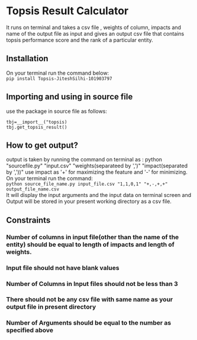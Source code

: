 # Topsis Result Calculator
It runs on terminal and takes a csv file , weights of column, impacts and name of the output file as input and gives an output csv file that contains topsis performance score and the rank of a particular entity.

## Installation
On your terminal run the command below:<br>
```pip install Topsis-JiteshSilhi-101903797```

## Importing and using in source file
use the package in source file as follows:<br>

```
tbj=__import__("topsis)
tbj.get_topsis_result()
```

## How to get output?
output is taken by running the command on terminal as : python "sourcefile.py" "input.csv" "weights(separateed by ',')" "impact(separated by ','))" 
use impact as '+' for maximizing the feature and '-' for minimizing.
On your terminal run the command:<br>
```python source_file_name.py input_file.csv "1,1,0,1" "+,-,+,+" output_file_name.csv```
<br>
It will display the input arguments and the input data on terminal screen  and Output will be stored in your present working directory as a csv file.

## Constraints
### Number of columns in input file(other than the name of the entity) should be equal to length of impacts and length of weights.
### Input file should not have blank values
### Number of Columns in Input files should not be less than 3
### There should not be any csv file with same name as your output file in present directory
### Number of Arguments should be equal to the number as specified above  

